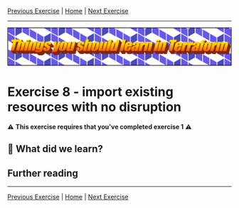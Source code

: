 [Previous Exercise] | [Home] | [Next Exercise]

[Previous Exercise]: ../07_expand-contract-migrations/README.md
[Home]: ../../README.md
[Next Exercise]: ../09_fast-feedback-changing-modules/README.md

---

![Things you should learn in Terraform](../../assets/logo.png)

# Exercise 8 - import existing resources with no disruption

⚠️ **This exercise requires that you've completed exercise 1** ⚠️

## 🍎 What did we learn?

## Further reading

---

[Previous Exercise] | [Home] | [Next Exercise]
